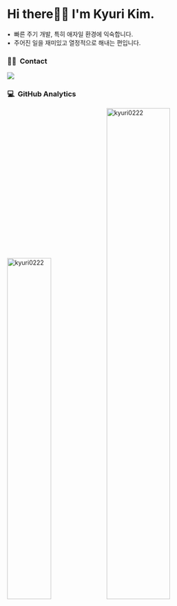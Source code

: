 <div>
  <h1>Hi there🖐🏻  I'm Kyuri Kim.</h1>
▪️ &nbsp;빠른 주기 개발, 특히 애자일 환경에 익숙합니다.<br/>
▪️ &nbsp;주어진 일을 재미있고 열정적으로 해내는 편입니다.<br/>
 
### 🤝🏻 &nbsp;Contact
<a href="mailto:kyurikim@lotte.net"><img src="https://img.shields.io/badge/-kuri222@naver.com-000000?style=flat&logo=Gmail&logoColor=white"/></a>
</div>

### 💻 &nbsp;GitHub Analytics
  <p>
    <img src="https://github-readme-stats.always0ne.vercel.app/api/top-langs/?username=kyuri0222&layout=compact&hide=html&langs_count=6" alt="kyuri0222" width="45%" />
   <img src="https://github-readme-stats.vercel.app/api?username=kyuri0222&show_icons=true" alt="kyuri0222"  width="54%"/>
  </p>
